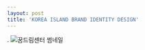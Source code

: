 ```yaml
---
layout: post
title: 'KOREA ISLAND BRAND IDENTITY DESIGN'
---
```

.
![꿈드림센터 썸네일](https://github.com/yuti0114/yuti0114.github.io/assets/144539116/a0d520f4-1a57-4a50-abf9-991f917963bf)

